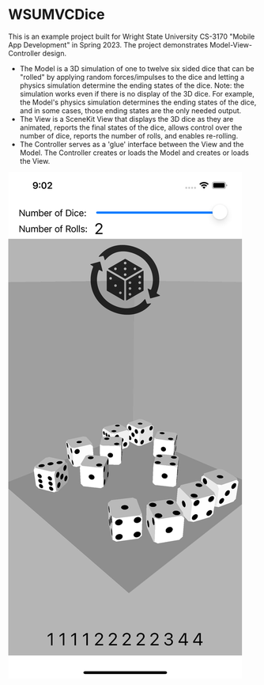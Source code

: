 # WSUMVCDice

This is an example project built for Wright State University CS-3170 "Mobile App Development" in Spring 2023. The project demonstrates Model-View-Controller design.
 
- The Model is a 3D simulation of one to twelve six sided dice that can be "rolled" by applying random forces/impulses to the dice and letting a physics simulation determine the ending states of the dice. Note: the simulation works even if there is no display of the 3D dice. For example, the Model's physics simulation determines the ending states of the dice, and in some cases, those ending states are the only needed output.
- The View is a SceneKit View that displays the 3D dice as they are animated, reports the final states of the dice, allows control over the number of dice, reports the number of rolls, and enables re-rolling.
- The Controller serves as a 'glue' interface between the View and the Model. The Controller creates or loads the Model and creates or loads the View.

![Screenshot of Dice Rolling Simulation](./SimulatorScreenShotiPhone14Plus.png "Screenshot of Dice Rolling Simulation")

